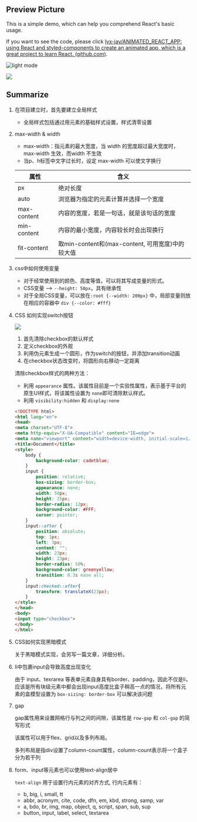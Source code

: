 
## **Preview Picture**


This is a simple demo, which can help you comprehend React's basic usage.


If you want to see the code, please click [lyx-jay/ANIMATED_REACT_APP: using React and styled-components to create an animated app, which is a great project to learn React. (github.com)](https://github.com/lyx-jay/ANIMATED_REACT_APP).


![light mode](https://s3.us-west-2.amazonaws.com/secure.notion-static.com/0eedc98b-ca65-49f5-bbe5-7a930c881af2/Untitled.png?X-Amz-Algorithm=AWS4-HMAC-SHA256&X-Amz-Content-Sha256=UNSIGNED-PAYLOAD&X-Amz-Credential=AKIAT73L2G45EIPT3X45%2F20220724%2Fus-west-2%2Fs3%2Faws4_request&X-Amz-Date=20220724T045821Z&X-Amz-Expires=3600&X-Amz-Signature=aafda7b3d9e707a0913db289432ecb0420ea1bb569b4a8a9e94a16845c54425f&X-Amz-SignedHeaders=host&x-id=GetObject)


![](https://s3.us-west-2.amazonaws.com/secure.notion-static.com/a827b2be-e930-4d8e-ad30-e829db097c70/Untitled.png?X-Amz-Algorithm=AWS4-HMAC-SHA256&X-Amz-Content-Sha256=UNSIGNED-PAYLOAD&X-Amz-Credential=AKIAT73L2G45EIPT3X45%2F20220724%2Fus-west-2%2Fs3%2Faws4_request&X-Amz-Date=20220724T045821Z&X-Amz-Expires=3600&X-Amz-Signature=fcbb9f468b1ff2bf20b6a6fb5476250a14c8c1dbb80ba2d104951805bccfcaa7&X-Amz-SignedHeaders=host&x-id=GetObject)


## **Summarize**

1. 在项目建立时，首先要建立全局样式
	- 全局样式包括通过用元素的基础样式设置，样式清零设置
2. max-width & width
	- max-width：指元素的最大宽度，当 width 的宽度超过最大宽度时，max-width 生效，而width 不生效
	- 当p、h标签中文字过长时，设定 max-width 可以使文字换行

	| 属性          | 含义                                    |
	| ----------- | ------------------------------------- |
	| px          | 绝对长度                                  |
	| auto        | 浏览器为指定的元素计算并选择一个宽度                    |
	| max-content | 内容的宽度，若是一句话，就是该句话的宽度                  |
	| min-content | 内容的最小宽度，内容较长时会出现换行                    |
	| fit-content | 取min-content和(max-content, 可用宽度)中的较大值 |

3. css中如何使用变量
	- 对于经常使用到的颜色、高度等值，可以将其写成变量的形式。
	- CSS变量 --> `--height: 50px`，具有继承性
	- 对于全局CSS变量，可以放在`:root {--width: 200px}` 中，局部变量则放在相应的容器中 `div {--color: #fff}`
4. CSS 如何实现switch按钮

	![](https://s3.us-west-2.amazonaws.com/secure.notion-static.com/fdc2179c-cf5a-48e3-bb95-2c01d6f03670/Untitled.png?X-Amz-Algorithm=AWS4-HMAC-SHA256&X-Amz-Content-Sha256=UNSIGNED-PAYLOAD&X-Amz-Credential=AKIAT73L2G45EIPT3X45%2F20220724%2Fus-west-2%2Fs3%2Faws4_request&X-Amz-Date=20220724T045827Z&X-Amz-Expires=3600&X-Amz-Signature=8ef38aa13fe13d2047f6d916a52d94b8da7df49c4ae12eee2fab089b6ddd375b&X-Amz-SignedHeaders=host&x-id=GetObject)

	1. 首先清除checkbox的默认样式
	2. 定义checkbox的外观
	3. 利用伪元素生成一个圆形，作为switch的按钮，并添加transition动画
	4. 在checkbox状态改变时，将圆形向右移动一定距离

	清除checkbox样式的两种方法：

	- 利用 `appearance` 属性。该属性目前是一个实验性属性，表示基于平台的原生UI样式，将该属性设置为 `none`即可清除默认样式。
	- 利用 `visibility:hidden` 和 `display:none`

	```html
	<!DOCTYPE html>
	<html lang="en">
	<head>
	<meta charset="UTF-8">
	<meta http-equiv="X-UA-Compatible" content="IE=edge">
	<meta name="viewport" content="width=device-width, initial-scale=1.0">
	<title>Document</title>
	<style>
	    body {
	        background-color: cadetblue;
	    }
	    input {
	        position: relative;
	        box-sizing: border-box;
	        appearance: none;
	        width: 50px;
	        height: 25px;
	        border-radius: 12px;
	        background-color: #FFF;
	        cursor: pointer;
	    }
	    input::after {
	        position: absolute;
	        top: 1px;
	        left: 3px;
	        content: "";
	        width: 23px;
	        height: 23px;
	        border-radius: 50%;
	        background-color: greenyellow;
	        transition: 0.3s ease all;
	    }
	    input:checked::after{
	        transform: translateX(23px);
	    }
	</style>
	</head>
	<body>
	<input type="checkbox">
	</body>
	</html>
	```

5. CSS如何实现黑暗模式

	关于黑暗模式实现，会另写一篇文章，详细分析。

6. li中包裹input会导致高度出现变化

	由于 input、texrarea 等表单元素自身具有border、padding，因此不仅是li，应该是所有块级元素中都会出现input高度比盒子稍高一点的情况，将所有元素的盒模型设置为 `box-sizing: border-box` 可以解决该问题

7. gap

	gap属性用来设置网格行与列之间的间隙，该属性是 `row-gap` 和 `col-gap` 的简写形式


	该属性可以用于flex、grid以及多列布局。


	多列布局是指div设置了column-count属性，column-count表示将一个盒子分为若干列

8. form、input等元素也可以使用text-align居中

	`text-align` 用于设置行内元素的对齐方式, 行内元素有：

	- b, big, i, small, tt
	- abbr, acronym, cite, code, dfn, em, kbd, strong, samp, var
	- a, bdo, br, img, map, object, q, script, span, sub, sup
	- button, input, label, select, textarea
